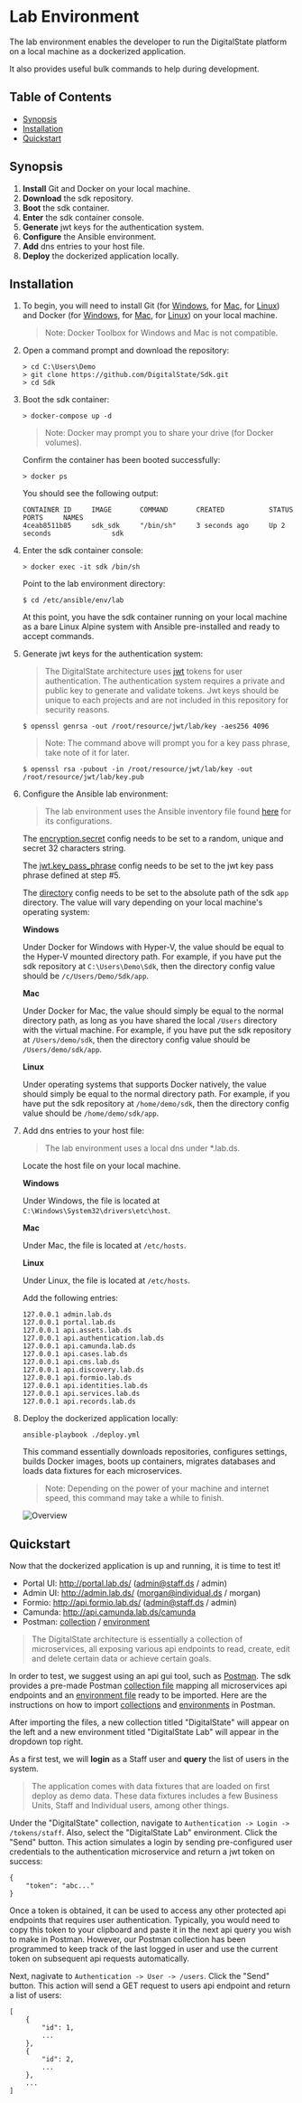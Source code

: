 # Lab Environment

The lab environment enables the developer to run the DigitalState platform on a local machine as a dockerized application.

It also provides useful bulk commands to help during development.

## Table of Contents

- [Synopsis](#synopsis)
- [Installation](#installation)
- [Quickstart](#quickstart)

## Synopsis

1. **Install** Git and Docker on your local machine.
2. **Download** the sdk repository.
3. **Boot** the sdk container.
4. **Enter** the sdk container console.
5. **Generate** jwt keys for the authentication system.
6. **Configure** the Ansible environment.
7. **Add** dns entries to your host file.
8. **Deploy** the dockerized application locally.

## Installation

1. To begin, you will need to install Git (for [Windows](https://git-scm.com/book/en/v2/Getting-Started-Installing-Git#_installing_on_windows), for [Mac](https://git-scm.com/book/en/v2/Getting-Started-Installing-Git#_installing_on_mac), for [Linux](https://git-scm.com/book/en/v2/Getting-Started-Installing-Git#_installing_on_linux)) and Docker (for [Windows](https://www.docker.com/docker-windows), for [Mac](https://docs.docker.com/docker-for-mac), for [Linux](https://docs.docker.com/engine/installation/#server)) on your local machine.

   > Note: Docker Toolbox for Windows and Mac is not compatible.

2. Open a command prompt and download the repository:

   ```
   > cd C:\Users\Demo
   > git clone https://github.com/DigitalState/Sdk.git
   > cd Sdk
   ```

3. Boot the sdk container:

   ```
   > docker-compose up -d
   ```
   
   > Note: Docker may prompt you to share your drive (for Docker volumes).

   Confirm the container has been booted successfully:

   ```
   > docker ps
   ```
   
   You should see the following output:
   
   ```
   CONTAINER ID     IMAGE       COMMAND       CREATED           STATUS           PORTS     NAMES
   4ceab8511b85     sdk_sdk     "/bin/sh"     3 seconds ago     Up 2 seconds               sdk
   ```

4. Enter the sdk container console:

    ```
    > docker exec -it sdk /bin/sh
    ```

    Point to the lab environment directory:

    ```
    $ cd /etc/ansible/env/lab
    ```

   At this point, you have the sdk container running on your local machine as a bare Linux Alpine system with Ansible pre-installed and ready to accept commands. 

5. Generate jwt keys for the authentication system:

    > The DigitalState architecture uses [jwt](https://jwt.io/introduction/) tokens for user authentication. 
    > The authentication system requires a private and public key to generate and validate tokens. 
    > Jwt keys should be unique to each projects and are not included in this repository for security reasons. 

    ```
    $ openssl genrsa -out /root/resource/jwt/lab/key -aes256 4096
    ```
    
    > Note: The command above will prompt you for a key pass phrase, take note of it for later.
    
    ```
    $ openssl rsa -pubout -in /root/resource/jwt/lab/key -out /root/resource/jwt/lab/key.pub
    ```

6. Configure the Ansible lab environment:

    > The lab environment uses the Ansible inventory file found [here](/sdk/ansible/env/lab/inventory.yml) for its configurations.

    The [encryption.secret](https://github.com/DigitalState/Sdk/blob/master/sdk/ansible/env/lab/inventory.yml#L13) config needs to be set to a random, unique and secret 32 characters string.

    The [jwt.key_pass_phrase](https://github.com/DigitalState/Sdk/blob/master/sdk/ansible/env/lab/inventory.yml#L17) config needs to be set to the jwt key pass phrase defined at step #5.

    The [directory](https://github.com/DigitalState/Sdk/blob/master/sdk/ansible/env/lab/inventory.yml#L9) config needs to be set to the absolute path of the sdk `app` directory. The value will vary depending on your local machine's operating system:

    **Windows**

    Under Docker for Windows with Hyper-V, the value should be equal to the Hyper-V mounted directory path. For example, if you have put the sdk repository at `C:\Users\Demo\Sdk`, then the directory config value should be `/c/Users/Demo/Sdk/app`.

    **Mac**

    Under Docker for Mac, the value should simply be equal to the normal directory path, as long as you have shared the local `/Users` directory with the virtual machine. For example, if you have put the sdk repository at `/Users/demo/sdk`, then the directory config value should be `/Users/demo/sdk/app`.

    **Linux**

    Under operating systems that supports Docker natively, the value should simply be equal to the normal directory path. For example, if you have put the sdk repository at `/home/demo/sdk`, then the directory config value should be `/home/demo/sdk/app`.

7. Add dns entries to your host file:

    > The lab environment uses a local dns under *.lab.ds.
    
    Locate the host file on your local machine.
    
    **Windows**
    
    Under Windows, the file is located at `C:\Windows\System32\drivers\etc\host`.
    
    **Mac**
    
    Under Mac, the file is located at `/etc/hosts`.
    
    **Linux**
    
    Under Linux, the file is located at `/etc/hosts`.
    
    Add the following entries:
    
    ```
    127.0.0.1 admin.lab.ds
    127.0.0.1 portal.lab.ds
    127.0.0.1 api.assets.lab.ds
    127.0.0.1 api.authentication.lab.ds
    127.0.0.1 api.camunda.lab.ds
    127.0.0.1 api.cases.lab.ds
    127.0.0.1 api.cms.lab.ds
    127.0.0.1 api.discovery.lab.ds
    127.0.0.1 api.formio.lab.ds
    127.0.0.1 api.identities.lab.ds
    127.0.0.1 api.services.lab.ds
    127.0.0.1 api.records.lab.ds
    ```

8. Deploy the dockerized application locally:
    
    ```
    ansible-playbook ./deploy.yml
    ```

    This command essentially downloads repositories, configures settings, builds Docker images, boots up containers, migrates databases and loads data fixtures for each microservices.
    
    > Note: Depending on the power of your machine and internet speed, this command may take a while to finish.

    ![Overview](images/overview.png)

## Quickstart

Now that the dockerized application is up and running, it is time to test it!

- Portal UI: http://portal.lab.ds/ (admin@staff.ds / admin)
- Admin UI: http://admin.lab.ds/ (morgan@individual.ds / morgan)
- Formio: http://api.formio.lab.ds/ (admin@staff.ds / admin)
- Camunda: http://api.camunda.lab.ds/camunda
- Postman: [collection](/resource/postman/collection.json) / [environment](/resource/postman/env/lab.json)


> The DigitalState architecture is essentially a collection of microservices, all exposing various api endpoints to read, create, edit and delete certain data or achieve certain goals. 

In order to test, we suggest using an api gui tool, such as [Postman](https://www.getpostman.com/). The sdk provides a pre-made Postman [collection file](../../../resource/postman/collection.json) mapping all microservices api endpoints and an [environment file](../../../resource/postman/env/lab.json) ready to be imported. Here are the instructions on how to import [collections](https://www.getpostman.com/docs/postman/collections/creating_collections) and [environments](https://www.getpostman.com/docs/postman/environments_and_globals/manage_environments) in Postman.

After importing the files, a new collection titled "DigitalState" will appear on the left and a new environment titled "DigitalState Lab" will appear in the dropdown top right.

As a first test, we will **login** as a Staff user and **query** the list of users in the system.

> The application comes with data fixtures that are loaded on first deploy as demo data. These data fixtures includes a few Business Units, Staff and Individual users, among other things.

Under the "DigitalState" collection, navigate to `Authentication -> Login -> /tokens/staff`. Also, select the "DigitalState Lab" environment. Click the "Send" button. This action simulates a login by sending pre-configured user credentials to the authentication microservice and return a jwt token on success:

```
{
    "token": "abc..."
}
```

Once a token is obtained, it can be used to access any other protected api endpoints that requires user authentication. Typically, you would need to copy this token to your clipboard and paste it in the next api query you wish to make in Postman. However, our Postman collection has been programmed to keep track of the last logged in user and use the current token on subsequent api requests automatically.

Next, nagivate to `Authentication -> User -> /users`. Click the "Send" button. This action will send a GET request to users api endpoint and return a list of users:

```
[
    {
        "id": 1,
        ...
    },
    {
        "id": 2,
        ...
    },
    ...
]
```
